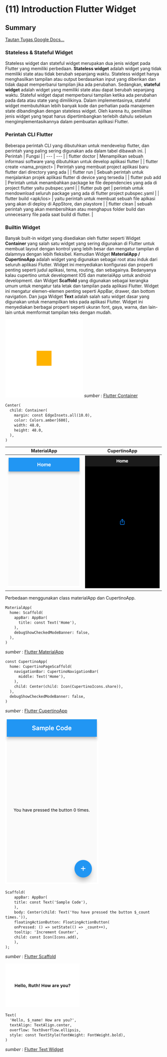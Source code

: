 # (11) Introduction Flutter Widget

## Summary

[Tautan Tugas Google Docs...](https://docs.google.com/document/d/1VuPiNE1LesrxS6cjpJxk2WFhCU-MU_wfZWuSX1HVtbs/edit?usp=sharing)

### Stateless & Stateful Widget
Stateless widget dan stateful widget merupakan dua jenis widget pada Flutter yang memiliki perbedaan. __Stateless widget__ adalah widget yang tidak memiliki state atau tidak berubah sepanjang waktu. Stateless widget hanya menghasilkan tampilan atau output berdasarkan input yang diberikan dan tidak dapat memperbarui tampilan jika ada perubahan. Sedangkan, __stateful widget__ adalah widget yang memiliki state atau dapat berubah sepanjang waktu. Stateful widget dapat memperbarui tampilan ketika ada perubahan pada data atau state yang dimilikinya. Dalam implementasinya, stateful widget membutuhkan lebih banyak kode dan perhatian pada manajemen state dibandingkan dengan stateless widget. Oleh karena itu, pemilihan jenis widget yang tepat harus dipertimbangkan terlebih dahulu sebelum mengimplementasikannya dalam pembuatan aplikasi Flutter.

### Perintah CLI Flutter
Beberapa perintah CLI yang dibutuhkan untuk mendevelop flutter, dan perintah yang paling sering digunakan ada dalam tabel dibawah ini. 
| Perintah                          | Fungsi  |
|   ---                             | ---     |
| flutter doctor                    | Menampilkan sebuah informasi software yang dibutuhkan untuk develop aplikasi flutter  |
| flutter create <nama_project>     | Perintah yang membuat project aplikasi baru flutter dari directory yang ada |
| flutter run                       | Sebuah perintah untuk menjalankan projek aplikasi flutter di device yang tersedia    |
| flutter pub add                   | Perintah untuk menambahkan package ke file dependencies yang ada di project flutter yaitu pubspec.yaml     |
| flutter pub get                   | perintah untuk mendownload seluruh package yang ada di flutter project pubspec.yaml   |
| flutter build <apk/ios>           | yaitu perintah untuk membuat sebuah file aplkasi yang akan di deploy di AppStore, dan playstore   |
| flutter clean                     | sebuah perintah yang akan membersihkan atau menghapus folder build dan unnecesarry file pada saat build di flutter.        |

### Builtin Widget
Banyak built-in widget yang disediakan oleh flutter seperti Widget __Container__ yang salah satu widget yang sering digunakan di Flutter untuk membuat layout dengan kontrol yang lebih besar dan mengatur tampilan di dalamnya dengan lebih fleksibel. Kemudian Widget __MaterialApp / CupertinoApp__ adalah widget yang digunakan sebagai root atau induk dari seluruh aplikasi Flutter. Widget ini menyediakan konfigurasi dan properti penting seperti judul aplikasi, tema, routing, dan sebagainya. Bedanyanya kalau cupertino untuk development IOS dan materialApp untuk android development. dan Widget __Scaffold__ yang digunakan sebagai kerangka umum untuk mengatur tata letak dan tampilan pada aplikasi Flutter. Widget ini mengatur elemen-elemen penting seperti AppBar, drawer, dan bottom navigation. Dan juga Widget __Text__ adalah salah satu widget dasar yang digunakan untuk menampilkan teks pada aplikasi Flutter. Widget ini menyediakan berbagai properti seperti ukuran font, gaya, warna, dan lain-lain untuk memformat tampilan teks dengan mudah.

![Container di tengah](/11_Introduction%20Flutter%20Widget/screenshot/assets/container_a.png)
_sumber_ : [Flutter Container](https://api.flutter.dev/flutter/widgets/Container-class.html)
```
Center(
  child: Container(
    margin: const EdgeInsets.all(10.0),
    color: Colors.amber[600],
    width: 48.0,
    height: 48.0,
  ),
)
```
| MaterialApp      | CupertinoApp |
| ----------- | ----------- |
| ![Widget MaterialApp](/11_Introduction%20Flutter%20Widget/screenshot/assets/basic_material_app.png)      | ![Widget CupertinoApp](/11_Introduction%20Flutter%20Widget/screenshot/assets/basic_cupertino_app.png)       |

Perbedaan menggunakan class materialApp dan CupertinoApp.
```
MaterialApp(
  home: Scaffold(
    appBar: AppBar(
      title: const Text('Home'),
    ),
    debugShowCheckedModeBanner: false,
  ),
)
```
_sumber_ : [Flutter MaterialApp](https://api.flutter.dev/flutter/material/MaterialApp-class.html)
```
const CupertinoApp(
  home: CupertinoPageScaffold(
    navigationBar: CupertinoNavigationBar(
      middle: Text('Home'),
    ),
    child: Center(child: Icon(CupertinoIcons.share)),
  ),
  debugShowCheckedModeBanner: false,
)
```
_sumber_ : [Flutter CupertinoApp](https://api.flutter.dev/flutter/cupertino/CupertinoApp-class.html)

![Widget Scaffold](/11_Introduction%20Flutter%20Widget/screenshot/assets/scaffold.png)
```
Scaffold(
    appBar: AppBar(
    title: const Text('Sample Code'),
    ),
    body: Center(child: Text('You have pressed the button $_count times.')),
    floatingActionButton: FloatingActionButton(
    onPressed: () => setState(() => _count++),
    tooltip: 'Increment Counter',
    child: const Icon(Icons.add),
    ),
);
```
_sumber_ : [Flutter Scaffold](https://api.flutter.dev/flutter/material/Scaffold-class.html)

![](/11_Introduction%20Flutter%20Widget/screenshot/assets/text.png)
```
Text(
  'Hello, $_name! How are you?',
  textAlign: TextAlign.center,
  overflow: TextOverflow.ellipsis,
  style: const TextStyle(fontWeight: FontWeight.bold),
)
```
_sumber_ : [Flutter Text Widget](https://api.flutter.dev/flutter/widgets/Text-class.html)